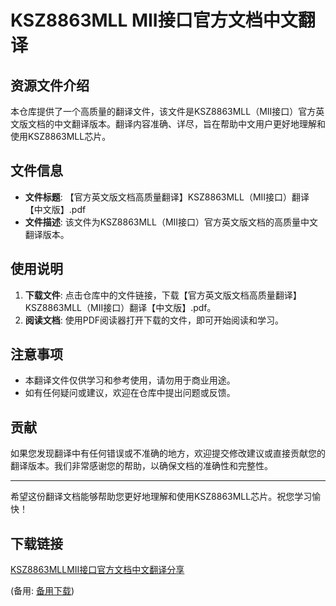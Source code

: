 # KSZ8863MLL MII接口官方文档中文翻译

## 资源文件介绍

本仓库提供了一个高质量的翻译文件，该文件是KSZ8863MLL（MII接口）官方英文版文档的中文翻译版本。翻译内容准确、详尽，旨在帮助中文用户更好地理解和使用KSZ8863MLL芯片。

## 文件信息

- **文件标题**: 【官方英文版文档高质量翻译】KSZ8863MLL（MII接口）翻译【中文版】.pdf
- **文件描述**: 该文件为KSZ8863MLL（MII接口）官方英文版文档的高质量中文翻译版本。

## 使用说明

1. **下载文件**: 点击仓库中的文件链接，下载【官方英文版文档高质量翻译】KSZ8863MLL（MII接口）翻译【中文版】.pdf。
2. **阅读文档**: 使用PDF阅读器打开下载的文件，即可开始阅读和学习。

## 注意事项

- 本翻译文件仅供学习和参考使用，请勿用于商业用途。
- 如有任何疑问或建议，欢迎在仓库中提出问题或反馈。

## 贡献

如果您发现翻译中有任何错误或不准确的地方，欢迎提交修改建议或直接贡献您的翻译版本。我们非常感谢您的帮助，以确保文档的准确性和完整性。

---

希望这份翻译文档能够帮助您更好地理解和使用KSZ8863MLL芯片。祝您学习愉快！

## 下载链接
[KSZ8863MLLMII接口官方文档中文翻译分享](https://pan.quark.cn/s/621c9268f2a6) 

(备用: [备用下载](https://pan.baidu.com/s/1I98_qJP9OIl7ufPNBX6xIA?pwd=1234))
